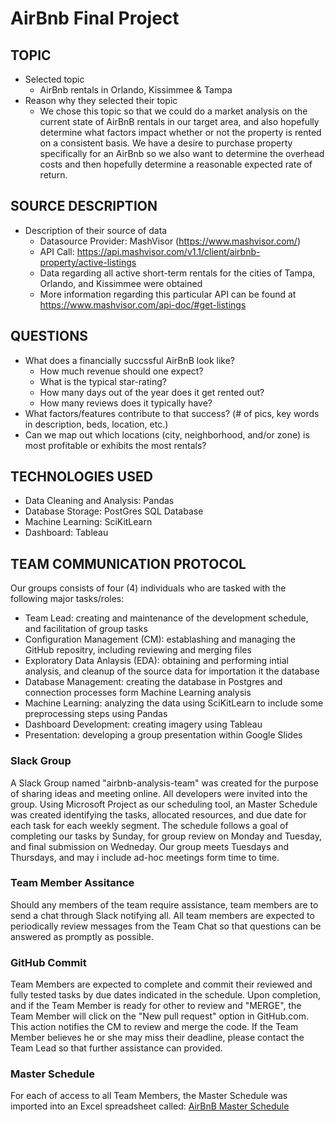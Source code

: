 # AirBnb Final Project


 ## TOPIC
 * Selected topic 
    * AirBnb rentals in Orlando, Kissimmee & Tampa
 * Reason why they selected their topic 
    * We chose this topic so that we could do a market analysis on the current state of AirBnB rentals in our target area,
and also hopefully determine what factors impact whether or not the property is rented on a consistent basis.
We have a desire to purchase property specifically for an AirBnb so we also want to determine the overhead costs and then 
hopefully determine a reasonable expected rate of return.

## SOURCE DESCRIPTION
 * Description of their source of data 
    * Datasource Provider: MashVisor (https://www.mashvisor.com/)
    * API Call: https://api.mashvisor.com/v1.1/client/airbnb-property/active-listings
    * Data regarding all active short-term rentals for the cities of Tampa, Orlando, and Kissimmee were obtained
    * More information regarding this particular API can be found at https://www.mashvisor.com/api-doc/#get-listings

## QUESTIONS
 * What does a financially succssful AirBnB look like?
   * How much revenue should one expect?
   * What is the typical star-rating?
   * How many days out of the year does it get rented out?
   * How many reviews does it typically have?
 * What factors/features contribute to that success? (# of pics, key words in description, beds, location, etc.)
 * Can we map out which locations (city, neighborhood, and/or zone) is most profitable or exhibits the most rentals?

 ## TECHNOLOGIES USED
 * Data Cleaning and Analysis: Pandas
 * Database Storage: PostGres SQL Database
 * Machine Learning: SciKitLearn
 * Dashboard: Tableau

 ## TEAM COMMUNICATION PROTOCOL
 Our groups consists of four (4) individuals who are tasked with the following major tasks/roles:
 * Team Lead: creating and maintenance of the development schedule, and facilitation of group tasks
 * Configuration Management (CM): establashing and managing the GitHub repositry, including reviewing and merging files
 * Exploratory Data Anlaysis (EDA): obtaining and performing intial analysis, and cleanup of the source data for importation it the database
 * Database Management: creating the database in Postgres and connection processes form Machine Learning analysis
 * Machine Learning: analyzing the data using SciKitLearn to include some preprocessing steps using Pandas
 * Dashboard Development: creating imagery using Tableau
 * Presentation: developing a group presentation within Google Slides

### Slack Group
 A Slack Group named "airbnb-analysis-team" was created for the purpose of sharing ideas and meeting online. All developers were invited into the group. Using Microsoft Project as our scheduling tool, an Master Schedule was created identifying the tasks, allocated resources, and due date for each task for each weekly segment. The schedule follows a goal of completing our tasks by Sunday, for group review on Monday and Tuesday, and final submission on Wedneday. Our group meets Tuesdays and Thursdays, and may i include ad-hoc meetings form time to time. 

 ### Team Member Assitance
 Should any members of the team require assistance, team members are to send a chat through Slack notifying all. All team members are expected to periodically review messages from the Team Chat so that questions can be answered as promptly as possible.

 ### GitHub Commit
 Team Members are expected to complete and commit their reviewed and fully tested tasks by due dates indicated in the schedule. Upon completion, and if the Team Member is ready for other to review and "MERGE", the Team Member will click on the "New pull request" option in GitHub.com. This action notifies the CM to review and merge the code.  If the Team Member believes he or she may miss their deadline, please contact the Team Lead so that further assistance can provided.

 ### Master Schedule
 For each of access to all Team Members, the Master Schedule was imported into an Excel spreadsheet called: [AirBnB Master Schedule](AirBnB_Master_Schedule.xlsx)



